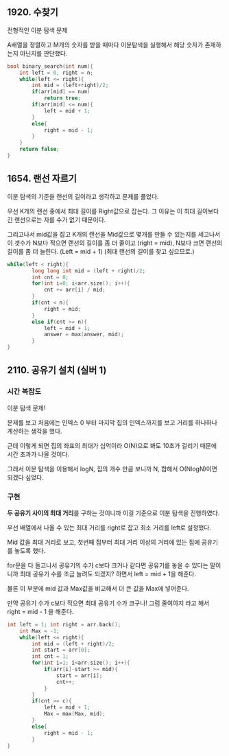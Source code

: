 ## 1920. 수찾기
전형적인 이분 탐색 문제 

A배열을 정렬하고 M개의 숫자를 받을 때마다 이분탐색을 실행해서 해당 숫자가 존재하는지 아닌지를 판단했다.
```cpp
bool binary_search(int num){
    int left = 0, right = n;
    while(left <= right){
        int mid = (left+right)/2;
        if(arr[mid] == num)
            return true;
        if(arr[mid] <= num){
            left = mid + 1;
        }
        else{
            right = mid - 1;
        }
    }
    return false;
}
```
## 1654. 랜선 자르기
이분 탐색의 기준을 랜선의 길이라고 생각하고 문제를 풀었다.

우선 K개의 랜선 중에서 최대 길이를 Right값으로 잡는다. 그 이유는 이 최대 길이보다 긴 랜선으로는 자를 수가 없기 때문이다.

그리고나서 mid값을 잡고 K개의 랜선을 Mid값으로 몇개를 만들 수 있는지를 세고나서 이 갯수가 N보다 작으면 랜선의 길이를 좀 더 줄이고 (right = mid), N보다 크면 랜선의 길이를 좀 더 늘린다. (Left = mid + 1) (최대 랜선의 길이를 찾고 싶으므로.)

```cpp
while(left < right){
        long long int mid = (left + right)/2;
        int cnt = 0;
        for(int i=0; i<arr.size(); i++){
            cnt += arr[i] / mid;
        }
        if(cnt < n){
            right = mid;
        }
        else if(cnt >= n){
            left = mid + 1;
            answer = max(answer, mid);
        }
}
```


## 2110. 공유기 설치 (실버 1)
### 시간 복잡도
이분 탐색 문제!

문제를 보고 처음에는 인덱스 0 부터 마지막 집의 인덱스까지를 보고 거리를 하나하나 계산하는 생각을 했다.

근데 이렇게 되면 집의 좌표의 최대가 십억이라 O(N)으로 봐도 10초가 걸리기 때문에 시간 초과가 나올 것이다.

그래서 이분 탐색을 이용해서 logN, 집의 개수 만큼 보니까 N, 합해서 O(NlogN)이면 되겠다 싶었다.

### 구현
**두 공유기 사이의 최대 거리**를 구하는 것이니까 이걸 기준으로 이분 탐색을 진행하였다.

 우선 배열에서 나올 수 있는 최대 거리를 right로 잡고 최소 거리를 left로 설정했다.

Mid 값을 최대 거리로 보고, 첫번째 집부터 최대 거리 이상의 거리에 있는 집에 공유기를 놓도록 했다.

for문을 다 돌고나서 공유기의 수가 c보다 크거나 같다면 공유기를 놓을 수 있다는 말이니까 최대 공유기 수를 조금 늘려도 되겠지? 하면서 left = mid + 1을 해준다.

물론 이 부분에 mid 값과 Max값을 비교해서 더 큰 값을 Max에 넣어준다.

만약 공유기 수가 c보다 작으면 최대 공유기 수가 크구나! 그럼 줄여야지 라고 해서 right = mid - 1 을 해준다.

```cpp
int left = 1; int right = arr.back();
    int Max = -1;
    while(left <= right){
        int mid = (left + right)/2;
        int start = arr[0];
        int cnt = 1;
        for(int i=1; i<arr.size(); i++){
            if(arr[i]-start >= mid){
                start = arr[i];
                cnt++;
            }
        }
        if(cnt >= c){
            left = mid + 1;
            Max = max(Max, mid);
        }
        else{
            right = mid - 1;
        }
}
```
